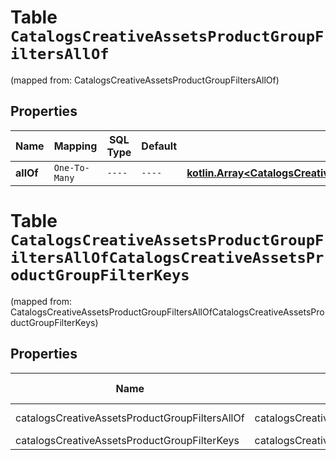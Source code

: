
# Table `CatalogsCreativeAssetsProductGroupFiltersAllOf`
(mapped from: CatalogsCreativeAssetsProductGroupFiltersAllOf)

## Properties
Name | Mapping | SQL Type | Default | Type | Description | Notes
---- | ------- | -------- | ------- | ---- | ----------- | -----
**allOf** | `One-To-Many` | `----` | `----`  | [**kotlin.Array&lt;CatalogsCreativeAssetsProductGroupFilterKeys&gt;**](CatalogsCreativeAssetsProductGroupFilterKeys.md) |  | 


# **Table `CatalogsCreativeAssetsProductGroupFiltersAllOfCatalogsCreativeAssetsProductGroupFilterKeys`**
(mapped from: CatalogsCreativeAssetsProductGroupFiltersAllOfCatalogsCreativeAssetsProductGroupFilterKeys)

## Properties
Name | Mapping | SQL Type | Default | Type | Description | Notes
---- | ------- | -------- | ------- | ---- | ----------- | -----
catalogsCreativeAssetsProductGroupFiltersAllOf | catalogsCreativeAssetsProductGroupFiltersAllOf | long | | kotlin.Long | Primary Key | *one*
catalogsCreativeAssetsProductGroupFilterKeys | catalogsCreativeAssetsProductGroupFilterKeys | long | | kotlin.Long | Foreign Key | *many*



